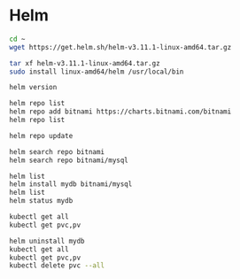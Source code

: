 # Helm

```bash
cd ~
wget https://get.helm.sh/helm-v3.11.1-linux-amd64.tar.gz
```

```bash
tar xf helm-v3.11.1-linux-amd64.tar.gz
sudo install linux-amd64/helm /usr/local/bin
```

```bash
helm version
```

```bash
helm repo list
helm repo add bitnami https://charts.bitnami.com/bitnami
helm repo list
```

```bash
helm repo update
```

```bash
helm search repo bitnami
helm search repo bitnami/mysql
```

```bash
helm list
helm install mydb bitnami/mysql
helm list
helm status mydb
```

```bash
kubectl get all
kubectl get pvc,pv
```

```bash
helm uninstall mydb
kubectl get all
kubectl get pvc,pv
kubectl delete pvc --all
```

